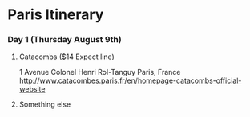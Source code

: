 # Paris Itinerary

### Day 1 (Thursday August 9th)

1. Catacombs ($14 Expect line)

   1 Avenue Colonel Henri Rol-Tanguy
   Paris, France
   http://www.catacombes.paris.fr/en/homepage-catacombs-official-website

2. Something else 
